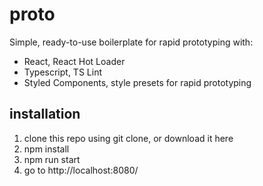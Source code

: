 # proto
Simple, ready-to-use boilerplate for rapid prototyping with:
- React, React Hot Loader
- Typescript, TS Lint
- Styled Components, style presets for rapid prototyping

## installation
1. clone this repo using git clone, or download it here
2. npm install
3. npm run start
4. go to http://localhost:8080/
